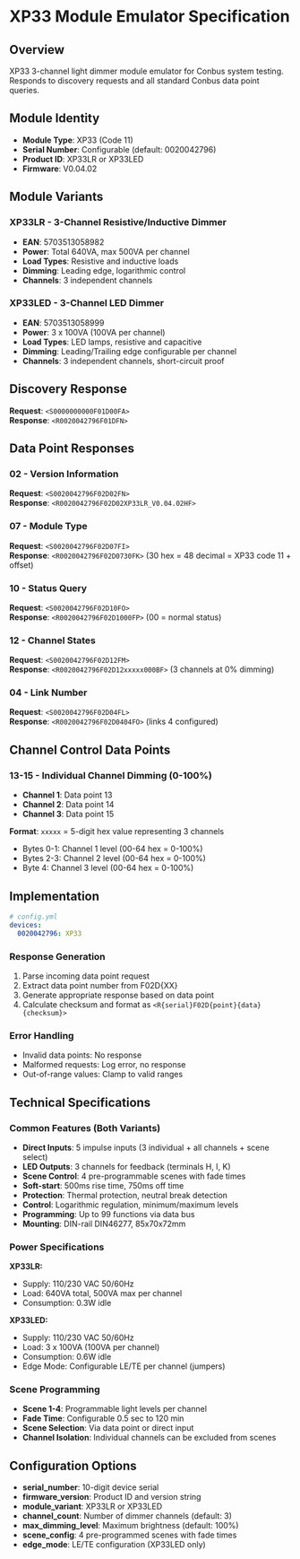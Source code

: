 # XP33 Module Emulator Specification

## Overview
XP33 3-channel light dimmer module emulator for Conbus system testing. Responds to discovery requests and all standard Conbus data point queries.

## Module Identity
- **Module Type**: XP33 (Code 11)
- **Serial Number**: Configurable (default: 0020042796)
- **Product ID**: XP33LR or XP33LED
- **Firmware**: V0.04.02

## Module Variants

### XP33LR - 3-Channel Resistive/Inductive Dimmer
- **EAN**: 5703513058982
- **Power**: Total 640VA, max 500VA per channel
- **Load Types**: Resistive and inductive loads
- **Dimming**: Leading edge, logarithmic control
- **Channels**: 3 independent channels

### XP33LED - 3-Channel LED Dimmer  
- **EAN**: 5703513058999
- **Power**: 3 x 100VA (100VA per channel)
- **Load Types**: LED lamps, resistive and capacitive
- **Dimming**: Leading/Trailing edge configurable per channel
- **Channels**: 3 independent channels, short-circuit proof

## Discovery Response
**Request**: `<S0000000000F01D00FA>`  
**Response**: `<R0020042796F01DFN>`

## Data Point Responses

### 02 - Version Information
**Request**: `<S0020042796F02D02FN>`  
**Response**: `<R0020042796F02D02XP33LR_V0.04.02HF>`

### 07 - Module Type
**Request**: `<S0020042796F02D07FI>`  
**Response**: `<R0020042796F02D0730FK>` (30 hex = 48 decimal = XP33 code 11 + offset)

### 10 - Status Query
**Request**: `<S0020042796F02D10FO>`  
**Response**: `<R0020042796F02D1000FP>` (00 = normal status)

### 12 - Channel States  
**Request**: `<S0020042796F02D12FM>`  
**Response**: `<R0020042796F02D12xxxxx000BF>` (3 channels at 0% dimming)

### 04 - Link Number
**Request**: `<S0020042796F02D04FL>`  
**Response**: `<R0020042796F02D0404FO>` (links 4 configured)

## Channel Control Data Points

### 13-15 - Individual Channel Dimming (0-100%)
- **Channel 1**: Data point 13
- **Channel 2**: Data point 14  
- **Channel 3**: Data point 15

**Format**: `xxxxx` = 5-digit hex value representing 3 channels
- Bytes 0-1: Channel 1 level (00-64 hex = 0-100%)
- Bytes 2-3: Channel 2 level (00-64 hex = 0-100%)
- Byte 4: Channel 3 level (00-64 hex = 0-100%)

## Implementation

```yaml
# config.yml
devices:
  0020042796: XP33
```

### Response Generation
1. Parse incoming data point request
2. Extract data point number from F02D{XX}
3. Generate appropriate response based on data point
4. Calculate checksum and format as `<R{serial}F02D{point}{data}{checksum}>`

### Error Handling
- Invalid data points: No response
- Malformed requests: Log error, no response
- Out-of-range values: Clamp to valid ranges

## Technical Specifications

### Common Features (Both Variants)
- **Direct Inputs**: 5 impulse inputs (3 individual + all channels + scene select)
- **LED Outputs**: 3 channels for feedback (terminals H, I, K)
- **Scene Control**: 4 pre-programmable scenes with fade times
- **Soft-start**: 500ms rise time, 750ms off time
- **Protection**: Thermal protection, neutral break detection
- **Control**: Logarithmic regulation, minimum/maximum levels
- **Programming**: Up to 99 functions via data bus
- **Mounting**: DIN-rail DIN46277, 85x70x72mm

### Power Specifications
**XP33LR:**
- Supply: 110/230 VAC 50/60Hz  
- Load: 640VA total, 500VA max per channel
- Consumption: 0.3W idle

**XP33LED:**
- Supply: 110/230 VAC 50/60Hz
- Load: 3 x 100VA (100VA per channel)
- Consumption: 0.6W idle
- Edge Mode: Configurable LE/TE per channel (jumpers)

### Scene Programming
- **Scene 1-4**: Programmable light levels per channel
- **Fade Time**: Configurable 0.5 sec to 120 min
- **Scene Selection**: Via data point or direct input
- **Channel Isolation**: Individual channels can be excluded from scenes

## Configuration Options
- **serial_number**: 10-digit device serial
- **firmware_version**: Product ID and version string  
- **module_variant**: XP33LR or XP33LED
- **channel_count**: Number of dimmer channels (default: 3)
- **max_dimming_level**: Maximum brightness (default: 100%)
- **scene_config**: 4 pre-programmed scenes with fade times
- **edge_mode**: LE/TE configuration (XP33LED only)